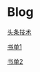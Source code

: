 # Blog

[头条技术](https://techblog.toutiao.com/)

[书单1](http://www.booklist.mobi/)

[书单2](http://www.foxebook.net)